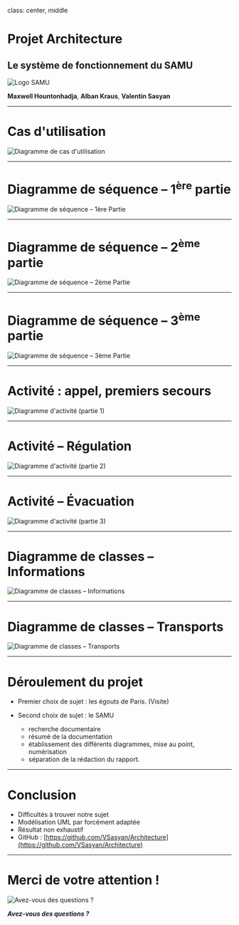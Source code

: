 class: center, middle

# Projet Architecture
## Le système de fonctionnement du SAMU

![Logo SAMU](../rapport/explications/logo-samu.png "Logo SAMU")

**Maxwell Hountonhadja**, **Alban Kraus**, **Valentin Sasyan**

---

Cas d'utilisation
=================

![Diagramme de cas d'utilisation](../rapport/exports/use_case.png "Diagramme de cas d'utilisation")

---

Diagramme de séquence – 1<sup>ère</sup> partie
======================================

![Diagramme de séquence – 1<sup>ère</sup> Partie](../rapport/exports/sequence_1.png "Diagramme de séquence – 1<sup>ère</sup> Partie")

---

Diagramme de séquence – 2<sup>ème</sup> partie
======================================

![Diagramme de séquence – 2<sup>ème</sup> Partie](../rapport/exports/sequence_2.png "Diagramme de séquence – 2<sup>ème</sup>")

---

Diagramme de séquence – 3<sup>ème</sup> partie
======================================

![Diagramme de séquence – 3<sup>ème</sup> Partie](../rapport/exports/sequence_3.png "Diagramme de séquence – 3<sup>ème</sup>")

---

Activité : appel, premiers secours
==================================

![Diagramme d'activité (partie 1)](../rapport/exports/activity-1.png)

---

Activité – Régulation
======================

![Diagramme d'activité (partie 2)](../rapport/exports/activity-2.png)

---

Activité – Évacuation
======================

![Diagramme d'activité (partie 3)](../rapport/exports/activity-3.png)

---

Diagramme de classes – Informations
====================================

![Diagramme de classes – Informations](../rapport/exports/classes_informations.png "Diagramme de classes – Informations")

---

Diagramme de classes – Transports
==================================

![Diagramme de classes – Transports](images/10-classes-2.png "Diagramme de classes – Transports")

---

Déroulement du projet
=====================

* Premier choix de sujet :  les égouts de Paris. (Visite)

* Second choix de sujet : le SAMU
    - recherche documentaire
    - résumé de la documentation
    - établissement des différents diagrammes, mise au point, numérisation
    - séparation de la rédaction du rapport.

---

Conclusion
==========

* Difficultés à trouver notre sujet
* Modélisation UML par forcément adaptée
* Résultat non exhaustif
* GitHub : [https://github.com/VSasyan/Architecture](https://github.com/VSasyan/Architecture)

---

Merci de votre attention !
==========================

![Avez-vous des questions ?](images/13-merci.jpg "Avez-vous des questions ?")

***Avez-vous des questions ?***
